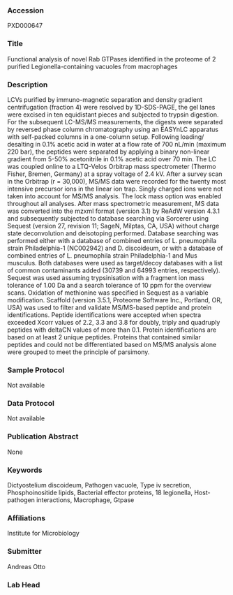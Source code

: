 ### Accession
PXD000647

### Title
Functional analysis of novel Rab GTPases identified in the proteome of 2 purified Legionella-containing vacuoles from macrophages

### Description
LCVs purified by immuno-magnetic separation and density gradient centrifugation (fraction 4) were  resolved by 1D-SDS-PAGE, the gel lanes were excised in ten equidistant pieces and subjected to trypsin digestion. For the subsequent LC-MS/MS measurements, the digests were separated by reversed phase column chromatography using an EASYnLC apparatus with self-packed columns in a one-column setup. Following loading/ desalting in 0.1% acetic acid in water at a flow rate of 700 nL/min (maximum 220 bar), the peptides were separated by applying a binary non-linear gradient from 5-50% acetonitrile in 0.1% acetic acid over 70 min. The LC was coupled online to a LTQ-Velos Orbitrap mass spectrometer (Thermo Fisher, Bremen, Germany) at a spray voltage of 2.4 kV. After a survey scan in the Orbitrap (r = 30,000), MS/MS data were recorded for the twenty most intensive precursor ions in the linear ion trap. Singly charged ions were not taken into account for MS/MS analysis. The lock mass option was enabled throughout all analyses. After mass spectrometric measurement, MS data was converted into the mzxml format (version 3.1) by ReAdW version 4.3.1 and subsequently subjected to database searching via Sorcerer using Sequest (version 27, revision 11; SageN, Milptas, CA, USA) without charge state deconvolution and deisotoping performed. Database searching was performed either with a database of combined entries of L. pneumophila strain Philadelphia-1 (NC002942) and D. discoideum, or with a database of combined entries of L. pneumophila strain Philadelphia-1 and Mus musculus. Both databases were used as target/decoy databases with a list of common contaminants added (30739 and 64993 entries, respectively). Sequest was used assuming trypsinisation with a fragment ion mass tolerance of 1.00 Da and a search tolerance of 10 ppm for the overview scans. Oxidation of methionine was specified in Sequest as a variable modification. Scaffold (version 3.5.1, Proteome Software Inc., Portland, OR, USA) was used to filter and validate MS/MS-based peptide and protein identifications. Peptide identifications were accepted when spectra exceeded Xcorr values of 2.2, 3.3 and 3.8 for doubly, triply and quadruply peptides with deltaCN values of more than 0.1. Protein identifications are based on at least 2 unique peptides. Proteins that contained similar peptides and could not be differentiated based on MS/MS analysis alone were grouped to meet the principle of parsimony.

### Sample Protocol
Not available

### Data Protocol
Not available

### Publication Abstract
None

### Keywords
Dictyostelium discoideum, Pathogen vacuole, Type iv secretion, Phosphoinositide lipids, Bacterial effector proteins, 18 legionella, Host-pathogen interactions, Macrophage, Gtpase

### Affiliations
Institute for Microbiology

### Submitter
Andreas Otto

### Lab Head


